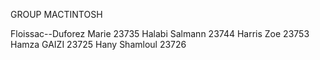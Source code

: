 GROUP MACTINTOSH

Floissac--Duforez Marie 23735
Halabi Salmann 23744
Harris Zoe 23753
Hamza GAIZI 23725
Hany Shamloul 23726

